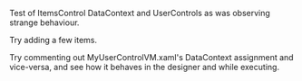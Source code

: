 Test of ItemsControl DataContext and UserControls as was observing strange behaviour.

Try adding a few items.

Try commenting out MyUserControlVM.xaml's DataContext assignment and vice-versa, and see how it behaves in the designer and while executing.